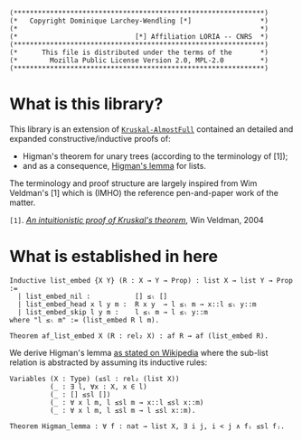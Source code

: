 ```
(**************************************************************)
(*   Copyright Dominique Larchey-Wendling [*]                 *)
(*                                                            *)
(*                             [*] Affiliation LORIA -- CNRS  *)
(**************************************************************)
(*      This file is distributed under the terms of the       *)
(*        Mozilla Public License Version 2.0, MPL-2.0         *)
(**************************************************************)
```

# What is this library?

This library is an extension of [`Kruskal-AlmostFull`](https://github.com/DmxLarchey/Kruskal-AlmostFull) contained an detailed and expanded constructive/inductive proofs of:
- Higman's theorem for unary trees (according to the terminology of [1]);
- and as a consequence, [Higman's lemma](https://en.wikipedia.org/wiki/Higman%27s_lemma) for lists.

The terminology and proof structure are largely inspired from Wim Veldman's [1] 
which is (IMHO) the reference pen-and-paper work of the matter.

`[1]`. [_An intuitionistic proof of Kruskal's theorem_](https://link.springer.com/article/10.1007/s00153-003-0207-x), Win Veldman, 2004

# What is established in here

```coq
Inductive list_embed {X Y} (R : X → Y → Prop) : list X → list Y → Prop :=
  | list_embed_nil :           [] ≤ₗ []
  | list_embed_head x l y m :  R x y  → l ≤ₗ m → x::l ≤ₗ y::m
  | list_embed_skip l y m :    l ≤ₗ m → l ≤ₗ y::m
where "l ≤ₗ m" := (list_embed R l m).

Theorem af_list_embed X (R : rel₂ X) : af R → af (list_embed R).
```

We derive Higman's lemma [as stated on Wikipedia](https://en.wikipedia.org/w/index.php?title=Higman%27s_lemma&oldid=841018000)
where the sub-list relation is abstracted by assuming its inductive rules:
```coq
Variables (X : Type) (≤sl : rel₂ (list X))
          (_ : ∃ l, ∀x : X, x ∈ l) 
          (_ : [] ≤sl [])
          (_ : ∀ x l m, l ≤sl m → x::l ≤sl x::m)
          (_ : ∀ x l m, l ≤sl m → l ≤sl x::m).

Theorem Higman_lemma : ∀ f : nat → list X, ∃ i j, i < j ∧ fᵢ ≤sl fⱼ.
```

